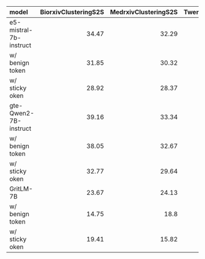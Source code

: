 | model                  |   BiorxivClusteringS2S |   MedrxivClusteringS2S |   TwentyNewsgroupsClustering |   SciFact |   ArguAna |   NFCorpus |
|:-----------------------|-----------------------:|-----------------------:|-----------------------------:|----------:|----------:|-----------:|
| e5-mistral-7b-instruct |                  34.47 |                  32.29 |                        47.31 |     75.18 |     53.88 |      33.26 |
| w/ benign token        |                  31.85 |                  30.32 |                        44.84 |     74.71 |     54.18 |      34.57 |
| w/ sticky oken         |                  28.92 |                  28.37 |                        40.78 |     62.21 |     46.3  |      33.17 |
| gte-Qwen2-7B-instruct  |                  39.16 |                  33.34 |                        52.34 |     79.55 |     64.71 |      40.33 |
| w/ benign token        |                  38.05 |                  32.67 |                        48.35 |     79.68 |     63.66 |      40.59 |
| w/ sticky oken         |                  32.77 |                  29.64 |                        47.5  |     72.61 |     55.03 |      34.45 |
| GritLM-7B              |                  23.67 |                  24.13 |                        19.57 |     44.57 |     37.33 |       6.99 |
| w/ benign token        |                  14.75 |                  18.8  |                        10.94 |     39.52 |     33.61 |       6.25 |
| w/ sticky oken         |                  19.41 |                  15.82 |                        10.04 |     36.41 |     29.73 |       6.19 |
